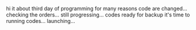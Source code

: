 hi
it about third day of programming
for many reasons code are changed...
checking the orders...
still progressing...
codes ready for backup
it's time to running codes...
launching...
